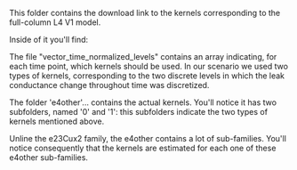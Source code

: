 This folder contains the download link to the kernels corresponding to the full-column L4 V1 model.

Inside of it you'll find:

The file "vector_time_normalized_levels" contains an array indicating, for each time point, which kernels should be used. In our scenario we used two types of kernels, corresponding to the two discrete levels in which the leak conductance change throughout time was discretized.

The folder 'e4other'... contains the actual kernels. You'll notice it has two subfolders, named '0' and '1': this subfolders indicate the two types of kernels mentioned above.

Unline the e23Cux2 family, the e4other contains a lot of sub-families. You'll notice consequently that the kernels are estimated for each one of these e4other sub-families. 
